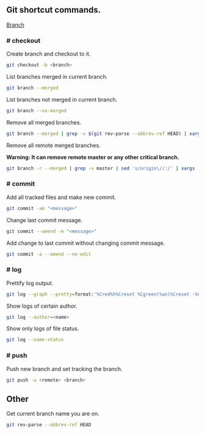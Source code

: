## Git shortcut commands.

[Branch](branch.md)

### # checkout

Create branch and checkout to it.
```sh
git checkout -b <branch>
```

List branches merged in current branch.
```sh
git branch --merged
```

List branches not merged in current branch.
```sh
git branch --no-merged
```

Remove all merged branches.

```sh
git branch --merged | grep -v $(git rev-parse --abbrev-ref HEAD) | xargs git branch -d
```

Remove all remote merged branches.

**Warning: It can remove remote master or any other critical branch.**
```sh
git branch -r --merged | grep -v master | sed 's/origin\//:/' | xargs -n 1 git push origin
```

### # commit

Add all tracked files and make new commit.
```sh
git commit -am "<message>"
```

Change last commit message.
```sh
git commit --amend -m "<message>"
```

Add change to last commit without changing commit message.
```sh
git commit -a --amend --no-edit
```

### # log

Prettify log output.
```sh
git log --graph --pretty=format:'%Cred%h%Creset %Cgreen(%an)%Creset -%C(yellow)%d%Creset %s %Cgreen(%cr)%Creset' --abbrev-commit --date=relative
```

Show logs of certain author.
```sh
git log --author=<name>
```

Show only logs of file status.
```sh
git log --name-status
```

### # push

Push new branch and set tracking the branch.
```sh
git push -u <remote> <branch>
```

## Other

Get current branch name you are on.
```sh
git rev-parse --abbrev-ref HEAD
```
